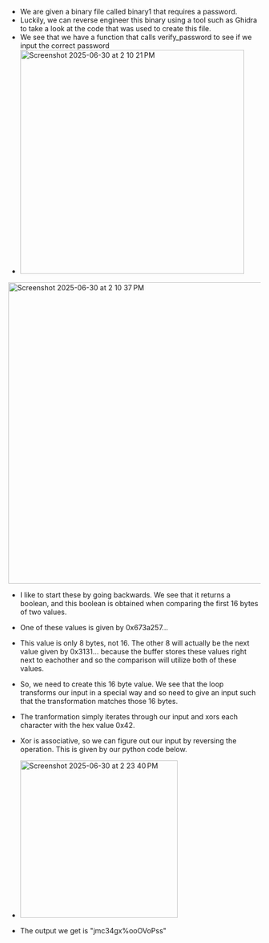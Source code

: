 - We are given a binary file called binary1 that requires a password.
- Luckily, we can reverse engineer this binary using a tool such as Ghidra to take a look at the code that was used to create this file.
- We see that we have a function that calls verify_password to see if we input the correct password
- <img width="447" alt="Screenshot 2025-06-30 at 2 10 21 PM" src="https://github.com/user-attachments/assets/c19b0a81-84bd-4f31-bd3a-38105525b714" />
<img width="601" alt="Screenshot 2025-06-30 at 2 10 37 PM" src="https://github.com/user-attachments/assets/1455bec8-9f7c-48b5-bab0-d22e5d2bdd76" />

- I like to start these by going backwards. We see that it returns a boolean, and this boolean is obtained when comparing the first 16 bytes of two values.
- One of these values is given by 0x673a257...
- This value is only 8 bytes, not 16. The other 8 will actually be the next value given by 0x3131... because the buffer stores these values right next to eachother and so the comparison will utilize both of these values.
- So, we need to create this 16 byte value. We see that the loop transforms our input in a special way and so need to give an input such that the transformation matches those 16 bytes.
- The tranformation simply iterates through our input and xors each character with the hex value 0x42.
- Xor is associative, so we can figure out our input by reversing the operation. This is given by our python code below.
- <img width="314" alt="Screenshot 2025-06-30 at 2 23 40 PM" src="https://github.com/user-attachments/assets/9a0882d0-e1f7-4681-abc3-765daed3fde8" />

- The output we get is "jmc34gx%ooOVoPss"
